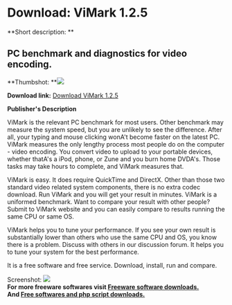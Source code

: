 # Download: ViMark 1.2.5

**Short description: **

## PC benchmark and diagnostics for video encoding.

  
**Thumbshot: **![](http://www.freewarefiles.com/screenshot/rp_vimark_md.gif)   
  
**Download link:** [Download ViMark 1.2.5](http://freesoftwares.boysofts.com/ViMark_program_23850.html)  
  

**Publisher's Description**  
  

ViMark is the relevant PC benchmark for most users. Other benchmark may
measure the system speed, but you are unlikely to see the difference. After
all, your typing and mouse clicking wonA't become faster on the latest PC.
ViMark measures the only lengthy process most people do on the computer -
video encoding. You convert video to upload to your portable devices, whether
thatA's a iPod, phone, or Zune and you burn home DVDA's. Those tasks may take
hours to complete, and ViMark measures that.

ViMark is easy. It does require QuickTime and DirectX. Other than those two
standard video related system components, there is no extra codec download.
Run ViMark and you will get your result in minutes. ViMark is a uniformed
benchmark. Want to compare your result with other people? Submit to ViMark
website and you can easily compare to results running the same CPU or same OS.

ViMark helps you to tune your performance. If you see your own result is
substantially lower than others who use the same CPU and OS, you know there is
a problem. Discuss with others in our discussion forum. It helps you to tune
your system for the best performance.

It is a free software and free service. Download, install, run and compare.

  
  
Screenshot: ![](http://www.freewarefiles.com/screenshot/rp_vimark.gif)  
**For more freeware softwares visit [Freeware software downloads.](http://freesoftwares.boysofts.com/)**   
**And [Free softwares and php script downloads.](http://www.boysofts.com/)**

